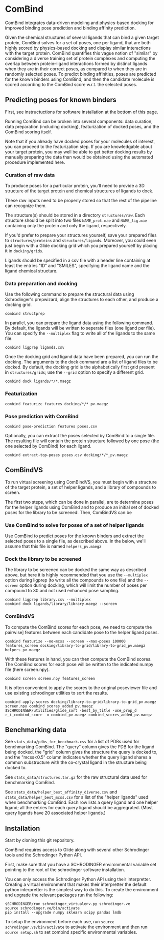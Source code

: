 # ComBind

ComBind integrates data-driven modeling and physics-based docking for
improved binding pose prediction and binding affinity prediction.

Given the chemical structures of several ligands that can bind
a given target protein, ComBind solves for a set of poses, one per ligand, that
are both highly scored by physics-based docking and display similar interactions
with the target protein. ComBind quantifies this vague notion of "similar" by
considering a diverse training set of protein complexes and computing the
overlap between protein–ligand interactions formed by distinct ligands when
they are in their correct poses, as compared to when they are in randomly
selected poses. To predict binding affinities, poses are predicted for
the known binders using ComBind, and then the candidate molecule is scored
according to the ComBind score w.r.t. the selected poses.

## Predicting poses for known binders

First, see instructuctions for software installation at the bottom of this page.

Running ComBind can be broken into several components: data curation,
data preparation (including docking), featurization of docked poses,
and the ComBind scoring itself.

Note that if you already have docked poses for your molecules of interest, you
can proceed to the featurization step. If you are knowledgable about your target
protein, you may well be able to get better docking results by manually
preparing the data than would be obtained using the automated procedure
implemented here.

### Curation of raw data

To produce poses for a particular protein, you'll need to provide a 3D structure
of the target protein and chemical structures of ligands to dock.

These raw inputs need to be properly stored so that the rest of the pipeline
can recognize them.

The structure(s) should be stored in a directory `structures/raw`.
Each structure should be split into two files `NAME_prot.mae` and `NAME_lig.mae`
containing only the protein and only the ligand, respectively.

If you'd prefer to prepare your structures yourself, save your
prepared files to `structures/proteins` and `structures/ligands`. Moreover,
you could even just begin with a Glide docking grid which you prepared yourself
by placing it in `docking/grids`.

Ligands should be specified in a csv file with a header line containing at
least the entries "ID" and "SMILES", specifying the ligand name and the ligand
chemical structure.

### Data preparation and docking

Use the following command to prepare the structural data using Schrodinger's
prepwizard, align the structures to each other, and produce a docking grid.

```
combind structprep
```

In parallel, you can prepare the ligand data using the following command.
By default, the ligands will be written to seperate files (one ligand per file).
You can specify the `--multiplex` flag to write all of the ligands to the same
file.

```
combind ligprep ligands.csv
```

Once the docking grid and ligand data have been prepared, you can run the
docking. The arguments to the dock command are a list of ligand files to be
docked. By default, the docking grid is the alphabetically first grid present
in `structures/grids`; use the `--grid` option to specify a different grid.

```
combind dock ligands/*/*.maegz
```

### Featurization

```
combind featurize features docking/*/*_pv.maegz
```

### Pose prediction with ComBind

```
combind pose-prediction features poses.csv
```

Optionally, you can extract the poses selected by ComBind to a single file.
The resulting file will contain the protein structure followed by one pose (the
one selected by ComBind) for each ligand.

```
combind extract-top-poses poses.csv docking/*/*_pv.maegz
```

## ComBindVS

To run virtual screening using ComBindVS, you must begin with a structure of the
target protein, a set of helper ligands, and a library of compounds to screen.

The first two steps, which can be done in parallel, are to determine poses for
the helper ligands using ComBind and to produce an initial set of docked poses
for the library to be screened. Then, ComBindVS can be 

### Use ComBind to solve for poses of a set of helper ligands

Use ComBind to predict poses for the known binders and extract the selected
poses to a single file, as described above. In the below, we'll assume that this
file is named `helpers_pv.maegz`

### Dock the library to be screened

The library to be screened can be docked the same way as described above,
but here it is highly recommended that you use the `--multiplex` option during
ligprep (to write all the compounds to one file) and the `--screen` option
during docking, which will limit the number of poses per compound to 30 and
not used enhanced pose sampling.

```
combind ligprep library.csv --multiplex
combind dock ligands/library/library.maegz --screen
```

### ComBindVS

To compute the ComBind scores for each pose, we need to compute the pairwise]
features between each candidate pose to the helper ligand poses.

```
combind featurize --no-mcss --screen --max-poses 100000 features_screen docking/library-to-grid/library-to-grid_pv.maegz helpers_pv.maegz
```

With these features in hand, you can then compute the ComBind scores. The ComBind
scores for each pose will be written to the indicated numpy file (here screen.npy).

```
combind screen screen.npy features_screen
```

It is often convenient to apply the scores to the original poseviewer file and
use existing schrodinger utilities to sort the results.

```
combind apply-scores docking/library-to-grid/library-to-grid_pv.maegz screen.npy combind_scores_added_pv.maegz
$SCHRODINGER/utilities/glide_sort -best_by_title -use_prop_d r_i_combind_score -o combind_pv.maegz combind_scores_added_pv.maegz
```

## Benchmarking data

See `stats_data/pdbs_for_benchmark.csv` for a list of PDBs used for benchmarking
ComBind. The "query" column gives the PDB for the ligand being docked, the
"grid" column gives the structure the query is docked to, and the "mcss<0.5"
column indicates whether the query ligand shares a common substructure with 
the co-crystal ligand in the structure being docked to.

See `stats_data/structures.tar.gz` for the raw structural data used for
benchmarking ComBind.

See `stats_data/helper_best_affinity_diverse.csv` and `stats_data/helper_best_mcss.csv`
for a list of the "helper ligands" used when benchmarking ComBind. Each row
lists a query ligand and one helper ligand; all the entries for each query ligand
should be aggregrated. (Most query ligands have 20 associated helper ligands.)

## Installation

Start by cloning this git repository.

ComBind requires access to Glide along with several other Schrodinger tools
and the Schrodinger Python API.

First, make sure that you have a SCHRODINGER environmental variable set
pointing to the root of the schrodinger software installation.

You can only access the Schrodinger Python API using their interpretter.
Creating a virtual environment that makes their interpretter the default
python interpretter is the simplest way to do this. To create the environment
and upgrade the relevant packages run the following:

```
$SCHRODINGER/run schrodinger_virtualenv.py schrodinger.ve
source schrodinger.ve/bin/activate
pip install --upgrade numpy sklearn scipy pandas lmdb
```

To setup the environment before each use, run
`source schrodinger.vs/bin/activate` to activate the environment and then
run `source setup.sh` to set combind specific environmental variables.
